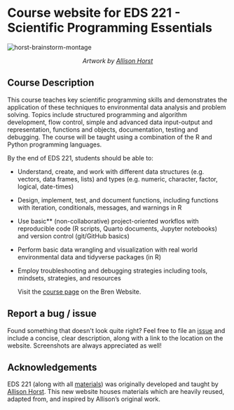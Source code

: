 # Course website for EDS 221 - Scientific Programming Essentials

![horst-brainstorm-montage](images/horst-language-critters.png)

<p align="center"><em>Artwork by <a href="https://allisonhorst.com/">Allison Horst</a></em></p>

## Course Description

This course teaches key scientific programming skills and demonstrates the application of these techniques to environmental data analysis and problem solving. Topics include structured programming and algorithm development, flow control, simple and advanced data input-output and representation, functions and objects, documentation, testing and debugging. The course will be taught using a combination of the R and Python programming languages.

By the end of EDS 221, students should be able to:

- Understand, create, and work with different data structures (e.g. vectors, data frames, lists) and types (e.g. numeric, character, factor, logical, date-times)

- Design, implement, test, and document functions, including functions with iteration, conditionals, messages, and warnings in R

- Use basic** (non-collaborative) project-oriented workflos with reproducible code (R scripts, Quarto documents, Jupyter notebooks) and version control (git/GitHub basics)

- Perform basic data wrangling and visualization with real world environmental data and tidyverse packages (in R)

- Employ troubleshooting and debugging strategies including tools, mindsets, strategies, and resources

  Visit the [course page](https://bren.ucsb.edu/courses/eds-221) on the Bren Website.

## Report a bug / issue

Found something that doesn't look quite right? Feel free to file an [issue](https://github.com/eds-221-programming-essentials/EDS-221-programming-essentials.github.io) and include a concise, clear description, along with a link to the location on the website. Screenshots are always appreciated as well!

## Acknowledgements

EDS 221 (along with all [materials](https://allisonhorst.github.io/EDS_221_programming-essentials/)) was originally developed and taught by [Allison Horst](https://github.com/allisonhorst). This new website houses materials which are heavily reused, adapted from, and inspired by Allison’s original work.
